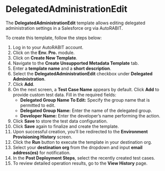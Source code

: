 # DelegatedAdministrationEdit

The **DelegatedAdministrationEdit** template allows editing delegated administration settings in a Salesforce org via AutoRABIT.

To create this template, follow the steps below:

1. Log in to your AutoRABIT account.
2. Click on the **Env. Pro.** module.
3. Click on **Create New Template**.
4. Navigate to the **Create Unsupported Metadata Template** tab.
5. Enter a **template name** and a **short description**.
6. Select the **DelegatedAdministrationEdit** checkbox under **Delegated Administration**.
7. Click **Add**.
8. On the next screen, a **Test Case Name** appears by default. Click **Add** to provide custom test data. Fill in the required fields:
   * **Delegated Group Name To Edit:** Specify the group name that is permitted to edit.
   * **Delegated Group Name:** Enter the name of the delegated group.
   * **Developer Name:** Enter the developer’s name performing the action.
9. Click **Save** to store the test data configuration.
10. Click **Save** again to finalize and create the template.
11. Upon successful creation, you’ll be redirected to the **Environment Provisioning History** screen.
12. Click the **Run** button to execute the template in your destination org.
13. Select your **destination org** from the dropdown and input **email address(es)** for notification.
14. In the **Post Deployment Steps**, select the recently created test cases.
15. To review detailed operation results, go to the **View History** page.
